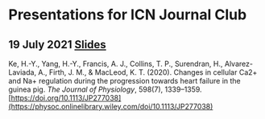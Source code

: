 # Presentations for ICN Journal Club

## 19 July 2021 [Slides](https://lungsi-slides.github.io/journalclub/icn/2021July19/index.html)
Ke, H.-Y., Yang, H.-Y., Francis, A. J., Collins, T. P., Surendran, H., Alvarez-Laviada, A., Firth, J. M., &amp; MacLeod, K. T. (2020). Changes in cellular Ca2+ and Na+ regulation during the progression towards heart failure in the guinea pig. *The Journal of Physiology*, 598(7), 1339–1359. [https://doi.org/10.1113/JP277038](https://physoc.onlinelibrary.wiley.com/doi/10.1113/JP277038)
